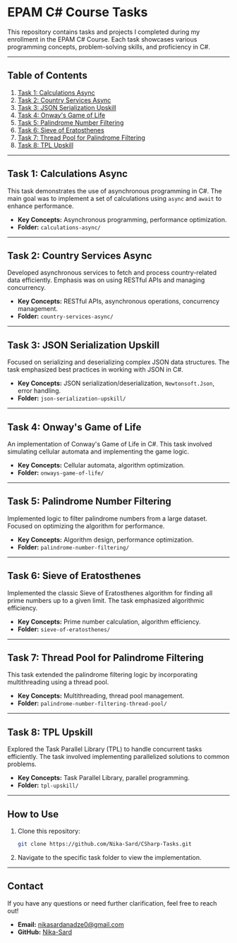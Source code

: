 # EPAM C# Course Tasks

This repository contains tasks and projects I completed during my enrollment in the EPAM C# Course. Each task showcases various programming concepts, problem-solving skills, and proficiency in C#.

---

## **Table of Contents**
1. [Task 1: Calculations Async](#task-1-calculations-async)
2. [Task 2: Country Services Async](#task-2-country-services-async)
3. [Task 3: JSON Serialization Upskill](#task-3-json-serialization-upskill)
4. [Task 4: Onway's Game of Life](#task-4-onways-game-of-life)
5. [Task 5: Palindrome Number Filtering](#task-5-palindrome-number-filtering)
6. [Task 6: Sieve of Eratosthenes](#task-6-sieve-of-eratosthenes)
7. [Task 7: Thread Pool for Palindrome Filtering](#task-7-thread-pool-for-palindrome-filtering)
8. [Task 8: TPL Upskill](#task-8-tpl-upskill)

---

## **Task 1: Calculations Async**
This task demonstrates the use of asynchronous programming in C#. The main goal was to implement a set of calculations using `async` and `await` to enhance performance.

- **Key Concepts:** Asynchronous programming, performance optimization.
- **Folder:** `calculations-async/`

---

## **Task 2: Country Services Async**
Developed asynchronous services to fetch and process country-related data efficiently. Emphasis was on using RESTful APIs and managing concurrency.

- **Key Concepts:** RESTful APIs, asynchronous operations, concurrency management.
- **Folder:** `country-services-async/`

---

## **Task 3: JSON Serialization Upskill**
Focused on serializing and deserializing complex JSON data structures. The task emphasized best practices in working with JSON in C#.

- **Key Concepts:** JSON serialization/deserialization, `Newtonsoft.Json`, error handling.
- **Folder:** `json-serialization-upskill/`

---

## **Task 4: Onway's Game of Life**
An implementation of Conway's Game of Life in C#. This task involved simulating cellular automata and implementing the game logic.

- **Key Concepts:** Cellular automata, algorithm optimization.
- **Folder:** `onways-game-of-life/`

---

## **Task 5: Palindrome Number Filtering**
Implemented logic to filter palindrome numbers from a large dataset. Focused on optimizing the algorithm for performance.

- **Key Concepts:** Algorithm design, performance optimization.
- **Folder:** `palindrome-number-filtering/`

---

## **Task 6: Sieve of Eratosthenes**
Implemented the classic Sieve of Eratosthenes algorithm for finding all prime numbers up to a given limit. The task emphasized algorithmic efficiency.

- **Key Concepts:** Prime number calculation, algorithm efficiency.
- **Folder:** `sieve-of-eratosthenes/`

---

## **Task 7: Thread Pool for Palindrome Filtering**
This task extended the palindrome filtering logic by incorporating multithreading using a thread pool.

- **Key Concepts:** Multithreading, thread pool management.
- **Folder:** `palindrome-number-filtering-thread-pool/`

---

## **Task 8: TPL Upskill**
Explored the Task Parallel Library (TPL) to handle concurrent tasks efficiently. The task involved implementing parallelized solutions to common problems.

- **Key Concepts:** Task Parallel Library, parallel programming.
- **Folder:** `tpl-upskill/`

---

## **How to Use**
1. Clone this repository:
   ```bash
   git clone https://github.com/Nika-Sard/CSharp-Tasks.git
   ```
2. Navigate to the specific task folder to view the implementation.

---

## **Contact**
If you have any questions or need further clarification, feel free to reach out!

- **Email:** nikasardanadze0@gmail.com
- **GitHub:** [Nika-Sard](https://github.com/Nika-Sard)
